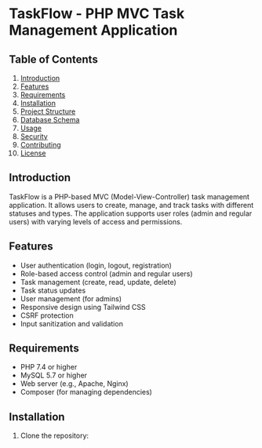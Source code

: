 # TaskFlow - PHP MVC Task Management Application

## Table of Contents
1. [Introduction](#introduction)
2. [Features](#features)
3. [Requirements](#requirements)
4. [Installation](#installation)
5. [Project Structure](#project-structure)
6. [Database Schema](#database-schema)
7. [Usage](#usage)
8. [Security](#security)
9. [Contributing](#contributing)
10. [License](#license)

## Introduction
TaskFlow is a PHP-based MVC (Model-View-Controller) task management application. It allows users to create, manage, and track tasks with different statuses and types. The application supports user roles (admin and regular users) with varying levels of access and permissions.

## Features
- User authentication (login, logout, registration)
- Role-based access control (admin and regular users)
- Task management (create, read, update, delete)
- Task status updates
- User management (for admins)
- Responsive design using Tailwind CSS
- CSRF protection
- Input sanitization and validation

## Requirements
- PHP 7.4 or higher
- MySQL 5.7 or higher
- Web server (e.g., Apache, Nginx)
- Composer (for managing dependencies)

## Installation
1. Clone the repository:
